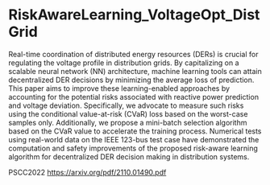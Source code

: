 # RiskAwareLearning_VoltageOpt_DistGrid

Real-time coordination of distributed energy resources (DERs) is crucial for regulating the voltage profile in distribution grids. By capitalizing on a scalable neural network (NN) architecture, machine learning tools can attain decentralized DER decisions by minimizing the average loss of prediction. This paper aims to improve these learning-enabled approaches by  accounting for the potential risks associated with reactive power prediction and voltage deviation. Specifically, we advocate to measure such risks using the conditional value-at-risk (CVaR) loss based on the worst-case samples only. Additionally, we propose a mini-batch selection algorithm based on the CVaR value to accelerate the training process. Numerical tests using real-world data on the IEEE 123-bus test case have demonstrated the computation and safety improvements of the proposed risk-aware learning algorithm for decentralized DER decision making in distribution systems.

PSCC2022 https://arxiv.org/pdf/2110.01490.pdf
